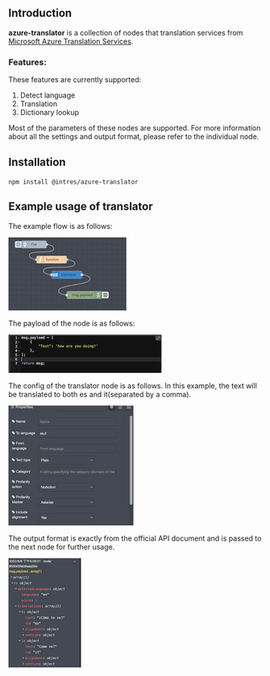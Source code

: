 ## Introduction
**azure-translator** is a collection of nodes that translation services from [Microsoft Azure Translation Services](https://docs.microsoft.com/en-us/azure/cognitive-services/translator/translator-overview).

### Features:
These features are currently supported:
1. Detect language
2. Translation
3. Dictionary lookup

Most of the parameters of these nodes are supported. For more information about all the settings and output format, please refer to the individual node.

## Installation
`npm install @intres/azure-translator`
## Example usage of translator
The example flow is as follows:

![Example flow](https://github.com/uwtintres/azure-translator/blob/main/img/flow.png?raw=true)

The payload of the node is as follows:

![Payload](https://github.com/uwtintres/azure-translator/blob/main/img/payload.png?raw=true)

The config of the translator node is as follows. In this example, the text will be translated to both es and it(separated by a comma).

![Config](https://github.com/uwtintres/azure-translator/blob/main/img/config.png?raw=true)

The output format is exactly from the official API document and is passed to the next node for further usage.

![Result](https://github.com/uwtintres/azure-translator/blob/main/img/result.png?raw=true)
